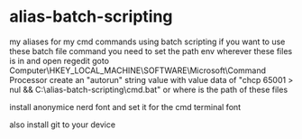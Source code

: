 # alias-batch-scripting
my aliases for my cmd commands using batch scripting
if you want to use these batch file command you need to set the path env wherever these files is in and 
open regedit goto Computer\HKEY_LOCAL_MACHINE\SOFTWARE\Microsoft\Command Processor
create an "autorun" string value with value data of "chcp 65001 > nul && C:\alias-batch-scripting\cmd.bat" or where is the path of these files

install anonymice nerd font and set it for the cmd terminal font

also install git to your device
